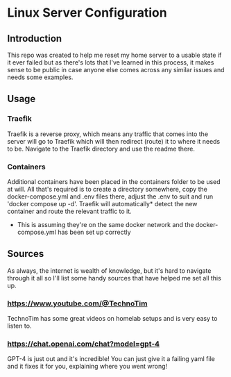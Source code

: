 # Linux Server Configuration

## Introduction

This repo was created to help me reset my home server to a usable state if it ever failed but as there's lots that I've learned in this process, it makes sense to be public in case 
anyone else comes across any similar issues and needs some examples.

## Usage

### Traefik

Traefik is a reverse proxy, which means any traffic that comes into the server will go to Traefik which will then redirect (route) it to where it needs to be.
Navigate to the Traefik directory and use the readme there.

### Containers

Additional containers have been placed in the containers folder to be used at will.
All that's required is to create a directory somewhere, copy the docker-compose.yml and .env files there, adjust the .env to suit and run 'docker compose up -d'.
Traefik will automatically* detect the new container and route the relevant traffic to it.

* This is assuming they're on the same docker network and the docker-compose.yml has been set up correctly

## Sources

As always, the internet is wealth of knowledge, but it's hard to navigate through it all so I'll list some handy sources that have helped me set all this up.

### https://www.youtube.com/@TechnoTim

TechnoTim has some great videos on homelab setups and is very easy to listen to.

### https://chat.openai.com/chat?model=gpt-4
GPT-4 is just out and it's incredible! You can just give it a failing yaml file and it fixes it for you, explaining where you went wrong!
